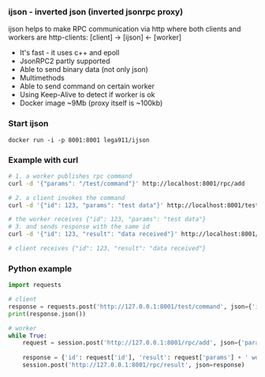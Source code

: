 ### ijson - inverted json (inverted jsonrpc proxy)

ijson helps to make RPC communication via http where both clients and workers are http-clients: [client] -> [ijson] <- [worker]
* It's fast - it uses c++ and epoll
* JsonRPC2 partly supported
* Able to send binary data (not only json)
* Multimethods
* Able to send command on certain worker
* Using Keep-Alive to detect if worker is ok
* Docker image ~9Mb (proxy itself is ~100kb)

### Start ijson
```
docker run -i -p 8001:8001 lega911/ijson
```

### Example with curl
``` bash
# 1. a worker publishes rpc command
curl -d '{"params": "/test/command"}' http://localhost:8001/rpc/add

# 2. a client invokes the command
curl -d '{"id": 123, "params": "test data"}' http://localhost:8001/test/command

# the worker receives {"id": 123, "params": "test data"}
# 3. and sends response with the same id
curl -d '{"id": 123, "result": "data received"}' http://localhost:8001/rpc/result

# client receives {"id": 123, "result": "data received"}
```

### Python example
``` python
import requests

# client
response = requests.post('http://127.0.0.1:8001/test/command', json={'id': 1, 'params': 'Hello'})
print(response.json())

# worker
while True:
    request = session.post('http://127.0.0.1:8001/rpc/add', json={'params': '/test/command'}).json()
    
    response = {'id': request['id'], 'result': request['params'] + ' world!'}
    session.post('http://127.0.0.1:8001/rpc/result', json=response)
```
